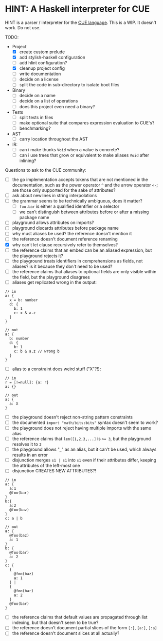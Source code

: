 # HINT: A Haskell interpreter for CUE

HINT is a parser / interpreter for the [CUE language](https://cuelang.org/). This is a WIP. It doesn't work. Do not use.

TODO:
  - Project
    - [x] create custom prelude
    - [x] add stylish-haskell configuration
    - [ ] add hlint configuration?
    - [x] cleanup project config
    - [ ] write documentation
    - [ ] decide on a license
    - [ ] split the code in sub-directory to isolate boot files
  - Binary
    - [ ] decide on a name
    - [ ] decide on a list of operations
    - [ ] does this project even need a binary?
  - Tests
    - [ ] split tests in files
    - [ ] make optional suite that compares expression evaluation to CUE's?
    - [ ] benchmarking?
  - AST
    - [ ] carry location throughout the AST
  - IR:
    - [ ] can i make thunks `Void` when a value is concrete?
    - [ ] can i use trees that grow or equivalent to make aliases `Void` after inlining?

Questions to ask to the CUE community:
  - [ ] the go implementation accepts tokens that are not mentioned in the documentation, such as the power operator `^` and the arrow operator `<-`; are those only supported for the sake of attributes?
  - [ ] ask about newlines in string interpolations
  - [ ] the grammar seems to be technically ambiguous, does it matter?
    - [ ] `foo.bar` is either a qualified identifier or a selector
    - [ ] we can't distinguish between attributes before or after a missing package name
  - [ ] playground allows attributes on imports?
  - [ ] playground discards attributes before package name
  - [ ] why must aliases be used? the reference doesn't mention it
  - [ ] the reference doesn't document reference renaming
  - [x] why can't let clause recursively refer to themselves?
  - [ ] the reference claims that an embed can be an aliased expression, but the playground rejects it?
  - [ ] the playground treats identifiers in comprehensions as fields, not aliases? is it because they don't need to be used?
  - [ ] the reference claims that aliases to optional fields are only visible within the field, but the playground disagrees
  - [ ] aliases get replicated wrong in the output:
```cue
// in
a: {
  x = b: number
  d: {
    b: 1
    c: x & a.z
  }
}

// out
a: {
  b: number
  d: {
    b: 1
    c: b & a.z // wrong b
  }
}
```
  - [ ] alias to a constraint does weird stuff ("X"?!):
```cue
// in
r = [!=null]: {a: r}
a: {}

// out
a: {
  a: X
}
```
  - [ ] the playground doesn't reject non-string pattern constraints
  - [ ] the documented `import "math/bits:bits"` syntax doesn't seem to work?
  - [ ] the playground does not reject having multiple imports with the same alias
  - [ ] the reference claims that `len([1,2,3,...]` is `>= 3`, but the playground resolves it to `3`
  - [ ] the playground allows "_" as an alias, but it can't be used, which always results in an error
  - [ ] disjunction merges `s1 | s1` into `s1` even if their attributes differ, keeping the attributes of the left-most one
  - [ ] disjunction CREATES NEW ATTRIBUTES?!
```cue
// in
a: {
  a:1
  @foo(bar)
}
b:{
  a:2
  @foo(baz)
}
c: a | b

// out
a: {
  @foo(baz)
  a: 1
}
b: {
  @foo(bar)
  a: 2
}
c: {
  {
    @foo(baz)
    a: 1
  } |
  {
    @foo(bar)
    a: 2
  }
  @foo(bar)
}
```
  - [ ] the reference claims that default values are propagated through list indexing, but that doesn't seem to be true?
  - [ ] the reference doesn't document partial slices of the form `[:]`, `[a:]`, `[:a]`
  - [ ] the reference doesn't document slices at all actually?
